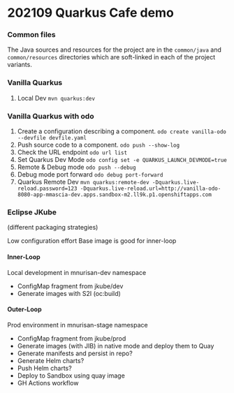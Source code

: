 202109 Quarkus Cafe demo
========================

### Common files

The Java sources and resources for the project are in the `common/java` and 
`common/resources` directories which are soft-linked in each of the project variants.

### Vanilla Quarkus

1. Local Dev
    `mvn quarkus:dev`


### Vanilla Quarkus with odo

1. Create a configuration describing a component.
    `odo create vanilla-odo --devfile devfile.yaml`
2. Push source code to a component.
    `odo push --show-log`
3. Check the URL endpoint
    `odo url list`
4. Set Quarkus Dev Mode
    `odo config set -e QUARKUS_LAUNCH_DEVMODE=true`
5. Remote & Debug mode
    `odo push --debug`
5. Debug mode port forward 
    `odo debug port-forward`
6. Quarkus Remote Dev
    `mvn quarkus:remote-dev -Dquarkus.live-reload.password=123 -Dquarkus.live-reload.url=http://vanilla-odo-8080-app-mmascia-dev.apps.sandbox-m2.ll9k.p1.openshiftapps.com`

### Eclipse JKube

(different packaging strategies)

Low configuration effort
Base image is good for inner-loop

#### Inner-Loop

Local development in mnurisan-dev namespace
- ConfigMap fragment from jkube/dev
- Generate images with S2I (oc:build)

#### Outer-Loop

Prod environment in mnurisan-stage namespace
- ConfigMap fragment from jkube/prod
- Generate images (with JIB) in native mode and deploy them to Quay
- Generate manifests and persist in repo?
- Generate Helm charts?
- Push Helm charts?
- Deploy to Sandbox using quay image
- GH Actions workflow